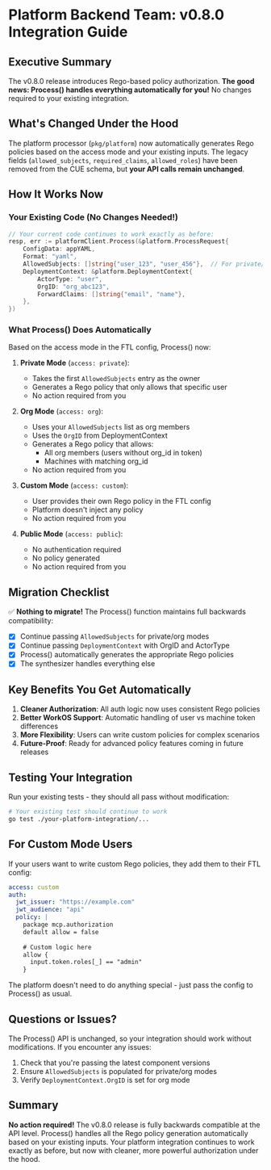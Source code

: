 # Platform Backend Team: v0.8.0 Integration Guide

## Executive Summary

The v0.8.0 release introduces Rego-based policy authorization. **The good news: Process() handles everything automatically for you!** No changes required to your existing integration.

## What's Changed Under the Hood

The platform processor (`pkg/platform`) now automatically generates Rego policies based on the access mode and your existing inputs. The legacy fields (`allowed_subjects`, `required_claims`, `allowed_roles`) have been removed from the CUE schema, but **your API calls remain unchanged**.

## How It Works Now

### Your Existing Code (No Changes Needed!)

```go
// Your current code continues to work exactly as before:
resp, err := platformClient.Process(&platform.ProcessRequest{
    ConfigData: appYAML,
    Format: "yaml",
    AllowedSubjects: []string{"user_123", "user_456"},  // For private/org modes
    DeploymentContext: &platform.DeploymentContext{
        ActorType: "user",
        OrgID: "org_abc123",
        ForwardClaims: []string{"email", "name"},
    },
})
```

### What Process() Does Automatically

Based on the access mode in the FTL config, Process() now:

1. **Private Mode** (`access: private`):
   - Takes the first `AllowedSubjects` entry as the owner
   - Generates a Rego policy that only allows that specific user
   - No action required from you

2. **Org Mode** (`access: org`):
   - Uses your `AllowedSubjects` list as org members
   - Uses the `OrgID` from DeploymentContext
   - Generates a Rego policy that allows:
     - All org members (users without org_id in token)
     - Machines with matching org_id
   - No action required from you

3. **Custom Mode** (`access: custom`):
   - User provides their own Rego policy in the FTL config
   - Platform doesn't inject any policy
   - No action required from you

4. **Public Mode** (`access: public`):
   - No authentication required
   - No policy generated
   - No action required from you

## Migration Checklist

✅ **Nothing to migrate!** The Process() function maintains full backwards compatibility:

- [x] Continue passing `AllowedSubjects` for private/org modes
- [x] Continue passing `DeploymentContext` with OrgID and ActorType
- [x] Process() automatically generates the appropriate Rego policies
- [x] The synthesizer handles everything else

## Key Benefits You Get Automatically

1. **Cleaner Authorization**: All auth logic now uses consistent Rego policies
2. **Better WorkOS Support**: Automatic handling of user vs machine token differences
3. **More Flexibility**: Users can write custom policies for complex scenarios
4. **Future-Proof**: Ready for advanced policy features coming in future releases

## Testing Your Integration

Run your existing tests - they should all pass without modification:

```bash
# Your existing test should continue to work
go test ./your-platform-integration/...
```

## For Custom Mode Users

If your users want to write custom Rego policies, they add them to their FTL config:

```yaml
access: custom
auth:
  jwt_issuer: "https://example.com"
  jwt_audience: "api"
  policy: |
    package mcp.authorization
    default allow = false
    
    # Custom logic here
    allow {
      input.token.roles[_] == "admin"
    }
```

The platform doesn't need to do anything special - just pass the config to Process() as usual.

## Questions or Issues?

The Process() API is unchanged, so your integration should work without modifications. If you encounter any issues:

1. Check that you're passing the latest component versions
2. Ensure `AllowedSubjects` is populated for private/org modes
3. Verify `DeploymentContext.OrgID` is set for org mode

## Summary

**No action required!** The v0.8.0 release is fully backwards compatible at the API level. Process() handles all the Rego policy generation automatically based on your existing inputs. Your platform integration continues to work exactly as before, but now with cleaner, more powerful authorization under the hood.